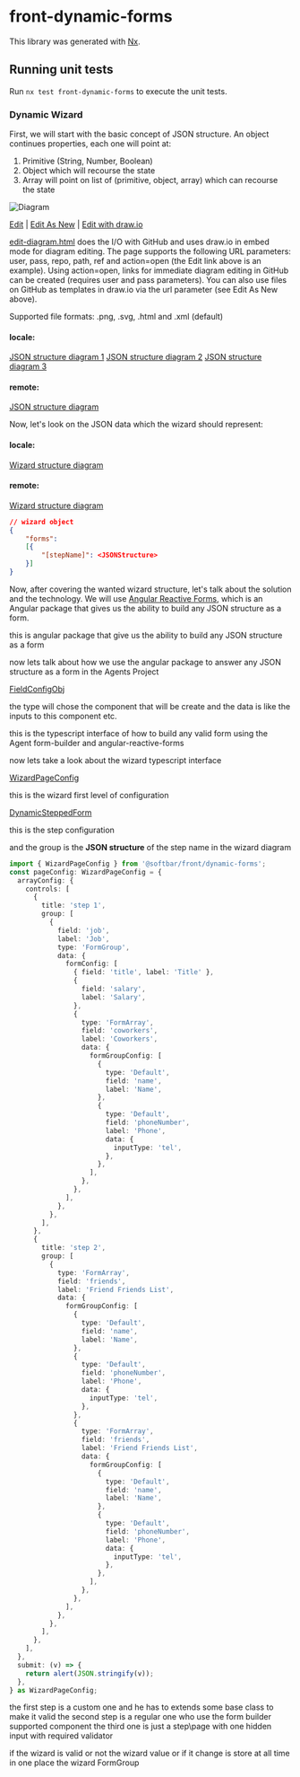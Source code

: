 # front-dynamic-forms

This library was generated with [Nx](https://nx.dev).

## Running unit tests

Run `nx test front-dynamic-forms` to execute the unit tests.

### Dynamic Wizard

First, we will start with the basic concept of JSON structure. An object continues properties, each one will point at:

1. Primitive (String, Number, Boolean)
2. Object which will recourse the state
3. Array will point on list of (primitive, object, array) which can recourse the state

![Diagram](http://jgraph.github.io/drawio-github/diagram.png)

<a href="http://jgraph.github.io/drawio-github/edit-diagram.html?repo=drawio-github&path=diagram.png" target="_blank">Edit</a> | <a href="https://app.diagrams.net/#Uhttps%3A%2F%2Fraw.githubusercontent.com%2Fjgraph%2Fdrawio-github%2Fmaster%2Fdiagram.png" target="_blank">Edit As New</a> | <a href="https://app.diagrams.net/#Hjgraph%2Fdrawio-github%2Fmaster%2Fdiagram.png" target="_blank">Edit with draw.io</a>

<a href="http://jgraph.github.io/drawio-github/edit-diagram.html" target="_blank">edit-diagram.html</a> does the I/O with GitHub and uses draw.io in embed mode for diagram editing. The page supports the following URL parameters: user, pass, repo, path, ref and action=open (the Edit link above is an example). Using action=open, links for immediate diagram editing in GitHub can be created (requires user and pass parameters). You can also use files on GitHub as templates in draw.io via the url parameter (see Edit As New above).

Supported file formats: .png, .svg, .html and .xml (default)

#### locale:

[JSON structure diagram 1](./json-structure-diagram.drawio)
[JSON structure diagram 2](https://app.diagrams.net/?url=./json-structure-diagram.drawio)
[JSON structure diagram 3](https://app.diagrams.net/?url=raw/HEAD/json-structure-diagram.drawio)

#### remote:

[JSON structure diagram](https://github.morbargig/nx?path=libs/front/dynamic-forms/json-structure-diagram.drawio&_a=preview)

Now, let's look on the JSON data which the wizard should represent:

#### locale:

[Wizard structure diagram](./wizard-structure-diagram.drawio?_a=preview)

#### remote:

[Wizard structure diagram](https://github.morbargig/nx?path=libs/front/dynamic-forms/wizard-structure-diagram.drawio&_a=preview)

```json
// wizard object
{
    "forms":
    [{
        "[stepName]": <JSONStructure>
    }]
}
```

Now, after covering the wanted wizard structure, let's talk about the solution and the technology. We will use [Angular Reactive Forms](https://angular.io/guide/reactive-forms), which is an Angular package that gives us the ability to build any JSON structure as a form.

this is angular package that give us the ability to build any JSON structure as a form

now lets talk about how we use the angular package to answer any JSON structure as a form in the Agents Project

[FieldConfigObj](./src/lib/forms/core/interfaces/field-config.ts)

the type will chose the component that will be create
and the data is like the inputs to this component etc.

this is the typescript interface of how to build any
valid form using the Agent form-builder and angular-reactive-forms

now lets take a look about the wizard typescript interface

[WizardPageConfig](./src/lib/forms/core/interfaces/step-form-group.ts)

this is the wizard first level of configuration

[DynamicSteppedForm](./src/lib/forms/core/interfaces/dynamic-stepped-form.ts)

this is the step configuration

and the group is the <strong>JSON structure</strong> of the step name
in the wizard diagram

```typescript
import { WizardPageConfig } from '@softbar/front/dynamic-forms';
const pageConfig: WizardPageConfig = {
  arrayConfig: {
    controls: [
      {
        title: 'step 1',
        group: [
          {
            field: 'job',
            label: 'Job',
            type: 'FormGroup',
            data: {
              formConfig: [
                { field: 'title', label: 'Title' },
                {
                  field: 'salary',
                  label: 'Salary',
                },
                {
                  type: 'FormArray',
                  field: 'coworkers',
                  label: 'Coworkers',
                  data: {
                    formGroupConfig: [
                      {
                        type: 'Default',
                        field: 'name',
                        label: 'Name',
                      },
                      {
                        type: 'Default',
                        field: 'phoneNumber',
                        label: 'Phone',
                        data: {
                          inputType: 'tel',
                        },
                      },
                    ],
                  },
                },
              ],
            },
          },
        ],
      },
      {
        title: 'step 2',
        group: [
          {
            type: 'FormArray',
            field: 'friends',
            label: 'Friend Friends List',
            data: {
              formGroupConfig: [
                {
                  type: 'Default',
                  field: 'name',
                  label: 'Name',
                },
                {
                  type: 'Default',
                  field: 'phoneNumber',
                  label: 'Phone',
                  data: {
                    inputType: 'tel',
                  },
                },
                {
                  type: 'FormArray',
                  field: 'friends',
                  label: 'Friend Friends List',
                  data: {
                    formGroupConfig: [
                      {
                        type: 'Default',
                        field: 'name',
                        label: 'Name',
                      },
                      {
                        type: 'Default',
                        field: 'phoneNumber',
                        label: 'Phone',
                        data: {
                          inputType: 'tel',
                        },
                      },
                    ],
                  },
                },
              ],
            },
          },
        ],
      },
    ],
  },
  submit: (v) => {
    return alert(JSON.stringify(v));
  },
} as WizardPageConfig;
```

the first step is a custom one and he has to extends some base class to make it valid
the second step is a regular one who use the form builder supported component
the third one is just a step\page with one hidden input with required validator

if the wizard is valid or not
the wizard value or if it change is store at all time in one place
the wizard FormGroup